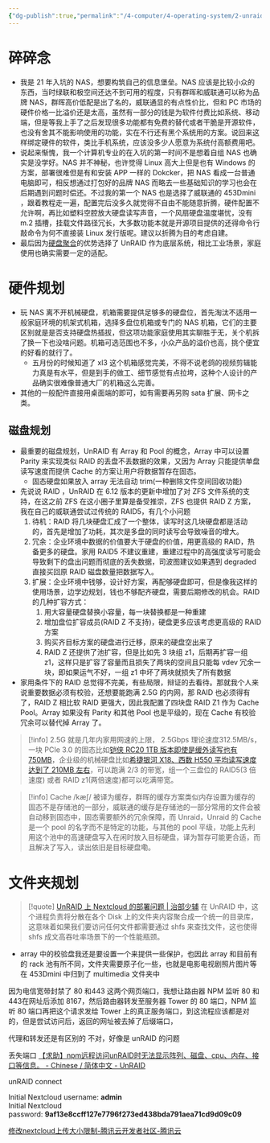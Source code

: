 ```yaml
---
{"dg-publish":true,"permalink":"/4-computer/4-operating-system/2-unraid/1-embrace-unraid/"}
---
```


# 碎碎念
- 我是 21 年入坑的 NAS，想要构筑自己的信息堡垒。NAS 应该是比较小众的东西，当时绿联和极空间还达不到可用的程度，只有群晖和威联通可以称为品牌 NAS，群晖高价低配是出了名的，威联通显的有点性价比，但和 PC 市场的硬件价格一比溢价还是太高，虽然有一部分的钱是为软件付费比如系统、移动端，但是等我上手了之后发现很多功能都有免费的替代或者干脆是开源软件，也没有舍其不能影响使用的功能，实在不行还有黑个系统用的方案。说回来这样绑定硬件的软件，类比手机系统，应该没多少人愿意为系统付高额费用吧。
- 说起来惭愧，我一个计算机专业的在入坑的第一时间不是想着自组 NAS 也确实是没学好。NAS 并不神秘，也许觉得 Linux 高大上但是也有 Windows 的方案，部署很难但是有和安装 APP 一样的 Dokcker，把 NAS 看成一台普通电脑即可，相反想通过打包好的品牌 NAS 而略去一些基础知识的学习也会在后期遇到问题时偿还。不过我的第一个 NAS 也是选择了威联通的 453Dmini ，跟着教程走一遍，配置完后没多久就觉得不自由不能随意折腾，硬件配置不允许啊，再比如塑料空腔放大硬盘读写声音，一个风扇硬盘温度堪忧，没有 m.2 插槽，挂载文件路径冗长，大多数功能本就是开源项目提供的还得命令行敲命令为何不直接装 Linux 发行版呢。建议以折腾为目的考虑自建。
- 最后因为[硬盘聚合](https://www.jackiewu.top/article/why-unRAID-cpu-overloaded-when-downloading-or-writing-files)的优势选择了 UnRAID 作为底层系统，相比工业场景，家庭使用也确实需要一定的适配。
# 硬件规划
- 玩 NAS 离不开机械硬盘，机箱需要提供足够多的硬盘位，首先淘汰不适用一般家庭环境的机架式机箱，选择多盘位机箱或专门的 NAS 机箱，它们的主要区别就是是否支持硬盘热插拔，但这项功能家庭使用其实聊胜于无，关个机拆了换一下也没啥问题。机箱可选范围也不多，小众产品的溢价也高，挑个便宜的好看的就行了。
	- 五月份的时候知道了 xl3 这个机箱感觉完美，不得不说老鸽的视频剪辑能力真是有水平，但是到手的做工、细节感觉有点拉垮，这种个人设计的产品确实很难像普通大厂的机箱这么完善。
- 其他的一般配件直接用桌面端的即可，如有需要再另购 sata 扩展、网卡之类。
## 磁盘规划
- 最重要的磁盘规划，UnRAID 有 Array 和 Pool 的概念，Array 中可以设置 Parity 来实现类似 RAID 的丢盘不丢数据的效果，又因为 Array 只能提供单盘读写速度而提供 Cache 的方案让用户将数据暂存在固态。
	- 固态硬盘如果放入 array 无法自动 trim(一种删除文件空间回收功能)
- 先说说 RAID ，UnRAID 在 6.12 版本的更新中增加了对 ZFS 文件系统的支持，在这之前 ZFS 在这小圈子里算是备受推崇，ZFS 也提供 RAID Z 方案，我在自己的威联通尝试过传统的 RAID5，有几个小问题
	1. 待机：RAID 将几块硬盘汇成了一个整体，读写时这几块硬盘都是活动的，首先是增加了功耗，其次是多盘的同时读写会导致噪音的增大。
	2. 冗余：企业环境中数据的价值要大于硬盘的价值，用更高级的 RAID，热备更多的硬盘。家用 RAID5 不建议重建，重建过程中的高强度读写可能会导致剩下的盘出问题而彻底的丢失数据，司波图建议如果遇到 degraded 直接买回原 RAID 磁盘数量把数据写入。
	3. 扩展：企业环境中钱够，设计好方案，再配够硬盘即可，但是像我这样的使用场景，边学边规划，钱也不够配齐硬盘，需要后期修改的机会。RAID 的几种扩容方式：
		1. 用大容量硬盘替换小容量，每一块替换都是一种重建
		2. 增加盘位扩容成员(RAID Z 不支持)，硬盘更多应该考虑更高级的 RAID 方案
		3. 购买齐目标方案的硬盘进行迁移，原来的硬盘空出来了
		4. RAID Z 还提供了池扩容，但是比如先 3 块组 z1，后期再扩容一组 z1，这样只是扩容了容量而且损失了两块的空间且只能每 vdev 冗余一块，即如果运气不好，一组 z1 中坏了两块就损失了所有数据
- 家用条件下的 RAID 总觉得不完美，有些局限，辩证的去看待。那就我个人来说重要数据必须有校验，还想要能跑满 2.5G 的内网，那 RAID 也必须得有了，RAID Z 相比软 RAID 更强大，因此我配置了四块盘 RAID Z1 作为 Cache Pool。Array 如果没有 Parity 和其他 Pool 也是平级的，现在 Cache 有校验冗余可以替代掉 Array 了。
> [!info]
> 2.5G 就是几年内家用网速的上限， 2.5Gbps 理论速度312.5MB/s，一块 PCIe 3.0 的固态比如[铠侠 RC20 1TB 版本即使是缓外读写也有750MB](https://www.bilibili.com/video/BV1R14y1f7ex/?spm_id_from=333.337.search-card.all.click&vd_source=0e8d5a2d613f40b7bb080c0607a88b1e)，企业级的机械硬盘比如[希捷银河 X18、西数 H550 平均读写速度达到了 210MB 左右](https://www.bilibili.com/video/BV1U8411G7Es/?spm_id_from=333.337.search-card.all.click&vd_source=0e8d5a2d613f40b7bb080c0607a88b1e)，可以跑满 2/3 的带宽，组一个三盘位的 RAID5(3 倍速度) 或者 RAID z1(两倍速度)都可以吃满带宽。

> [!info]
> Cache /kæʃ/ 被译为缓存，群晖的缓存方案类似内存设置为缓存的固态不是存储池的一部分，威联通的缓存是存储池的一部分常用的文件会被自动移到固态中，固态需要额外的冗余保障，而 Unraid，Unraid 的 Cache 是一个 pool 的名字而不是特定的功能，与其他的 pool 平级，功能上先利用这个池中的高速硬盘写入在闲时放入目标硬盘，译为暂存可能更合适，而且解决了写入，读出依旧是目标硬盘嘞。

# 文件夹规划

> [!quote] [UnRAID 上 Nextcloud 的部署问题 | 治部少辅](https://www.codewoody.com/posts/4155/)
> 在 UnRAID 中，这个进程负责将分散在各个 Disk 上的文件夹内容聚合成一个统一的目录库，这意味着如果我们要访问任何文件都需要通过 shfs 来查找文件，这也使得 shfs 成文高吞吐率场景下的一个性能瓶颈。

- array 中的校验盘我还是要设置一个来提供一些保护，也因此 array 和目前有的 rack 池有所不同，文件夹需要原子化一些，也就是电影电视剧照片图片等在 453Dmini 中归到了 multimedia 文件夹中


因为电信宽带封禁了 80 和443 这两个网页端口，我想让路由器 NPM 监听 80 和 443在网址后添加 8167，然后路由器转发至服务器 Tower 的 80 端口，NPM 监听 80 端口再把这个请求发给 Tower 上的真正服务端口，到这流程应该都是对的，但是尝试访问后，返回的网址被去掉了后缀端口，

代理和转发还是有区别的
不对，好像是 unRAID 的问题

丢失端口
[【求助】npm远程访问unRAID时无法显示阵列、磁盘、cpu、内存、接口等信息。 - Chinese / 简体中文 - UnRAID](https://forums.unRAID.net/topic/139336-%E3%80%90%E6%B1%82%E5%8A%A9%E3%80%91npm%E8%BF%9C%E7%A8%8B%E8%AE%BF%E9%97%AEunRAID%E6%97%B6%E6%97%A0%E6%B3%95%E6%98%BE%E7%A4%BA%E9%98%B5%E5%88%97%E3%80%81%E7%A3%81%E7%9B%98%E3%80%81cpu%E3%80%81%E5%86%85%E5%AD%98%E3%80%81%E6%8E%A5%E5%8F%A3%E7%AD%89%E4%BF%A1%E6%81%AF%E3%80%82/#comment-1262738)


unRAID connect


Initial Nextcloud username: **admin**  
Initial Nextcloud password: **9af13e8ccff127e7796f273ed438bda791aea71cd9d09c09**


[修改nextcloud上传大小限制-腾讯云开发者社区-腾讯云](https://cloud.tencent.com/developer/article/2235965)
